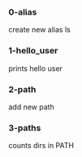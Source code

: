 ### 0-alias
create new alias ls

### 1-hello_user
prints hello user

### 2-path
add new path

### 3-paths
counts dirs in PATH

